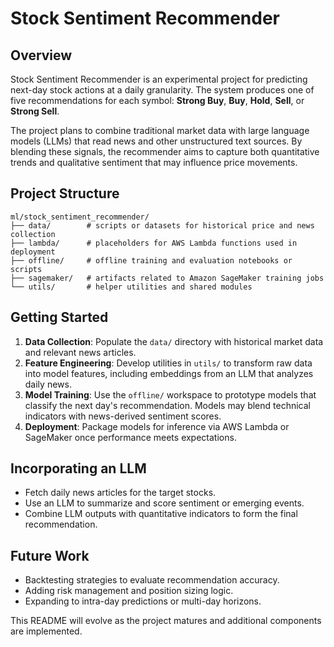 # Stock Sentiment Recommender

## Overview
Stock Sentiment Recommender is an experimental project for predicting next-day stock actions at a daily granularity. The system produces one of five recommendations for each symbol: **Strong Buy**, **Buy**, **Hold**, **Sell**, or **Strong Sell**.

The project plans to combine traditional market data with large language models (LLMs) that read news and other unstructured text sources. By blending these signals, the recommender aims to capture both quantitative trends and qualitative sentiment that may influence price movements.

## Project Structure
```
ml/stock_sentiment_recommender/
├── data/        # scripts or datasets for historical price and news collection
├── lambda/      # placeholders for AWS Lambda functions used in deployment
├── offline/     # offline training and evaluation notebooks or scripts
├── sagemaker/   # artifacts related to Amazon SageMaker training jobs
└── utils/       # helper utilities and shared modules
```

## Getting Started
1. **Data Collection**: Populate the `data/` directory with historical market data and relevant news articles.
2. **Feature Engineering**: Develop utilities in `utils/` to transform raw data into model features, including embeddings from an LLM that analyzes daily news.
3. **Model Training**: Use the `offline/` workspace to prototype models that classify the next day's recommendation. Models may blend technical indicators with news-derived sentiment scores.
4. **Deployment**: Package models for inference via AWS Lambda or SageMaker once performance meets expectations.

## Incorporating an LLM
- Fetch daily news articles for the target stocks.
- Use an LLM to summarize and score sentiment or emerging events.
- Combine LLM outputs with quantitative indicators to form the final recommendation.

## Future Work
- Backtesting strategies to evaluate recommendation accuracy.
- Adding risk management and position sizing logic.
- Expanding to intra-day predictions or multi-day horizons.

This README will evolve as the project matures and additional components are implemented.
